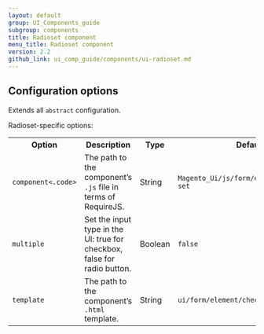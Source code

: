 ```yaml
---
layout: default
group: UI_Components_guide
subgroup: components
title: Radioset component
menu_title: Radioset component
version: 2.2
github_link: ui_comp_guide/components/ui-radioset.md
---
```


## Configuration options

Extends all `abstract` configuration.

Radioset-specific options:

<table>
  <tr>
    <th>Option </th>
    <th>Description</th>
    <th>Type</th>
    <th>Default</th>
  </tr>
  <tr>
    <td><code>component<.code></td>
    <td>The path to the component’s <code>.js</code> file in terms of RequireJS.</td>
    <td>String</td>
    <td><code>Magento_Ui/js/form/element/checkbox-set</code></td>
  </tr>
  <tr>
    <td><code>multiple</code></td>
    <td>Set the input type in the UI: true for checkbox, false for radio button.</td>
    <td>Boolean</td>
    <td><code>false</code></td>
  </tr>
  <tr>
    <td><code>template</code></td>
    <td>The path to the component’s <code>.html</code> template.</td>
    <td>String</td>
    <td><code>ui/form/element/checkbox-set</code></td>
  </tr>
</table>
